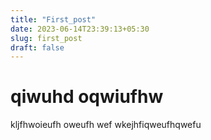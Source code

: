 ```yaml
---
title: "First_post"
date: 2023-06-14T23:39:13+05:30
slug: first_post
draft: false
---
```

# qiwuhd    oqwiufhw
kljfhwoieufh    oweufh  wef
wkejhfiqweufhqwefu


